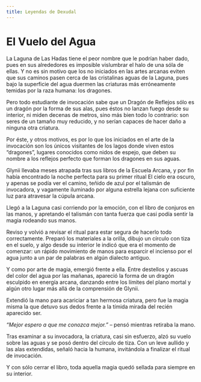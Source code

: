 ```yaml
---
title: Leyendas de Dexudal
---
```


# El Vuelo del Agua

La Laguna de Las Hadas tiene el peor nombre que le podrían haber dado, pues en sus alrededores es imposible vislumbrar el halo de una sóla de ellas. Y no es sin motivo que los no iniciados en las artes arcanas eviten que sus caminos pasen cerca de las cristalinas aguas de la Laguna, pues bajo la superficie del agua duermen las criaturas más erróneamente temidas por la raza humana: los dragones.

Pero todo estudiante de invocación sabe que un Dragón de Reflejos sólo es un dragón por la forma de sus alas, pues éstos no lanzan fuego desde su interior, ni miden decenas de metros, sino más bien todo lo contrario: son seres de un tamaño muy reducido, y no serían capaces de hacer daño a ninguna otra criatura.

Por éste, y otros motivos, es por lo que los iniciados en el arte de la invocación son los únicos visitantes de los lagos donde viven estos “dragones”, lugares conocidos como nidos de espejo, que deben su nombre a los reflejos perfecto que forman los dragones en sus aguas.

Glynii llevaba meses atrapada tras sus libros de la Escuela Arcana, y por fin había encontrado la noche perfecta para su primer ritual El cielo era oscuro, y apenas se podía ver el camino, teñido de azul por el talismán de invocadora, y vagamente iluminado por alguna estrella lejana con suficiente luz para atravesar la cúpula arcana.

Llegó a la Laguna casi corriendo por la emoción, con el libro de conjuros en las manos, y apretando el talismán con tanta fuerza que casi podía sentir la magia rodeando sus manos.

Reviso y volvió a revisar el ritual para estar segura de hacerlo todo correctamente. Preparó los materiales a la orilla, dibujo un círculo con tiza en el suelo, y algo desde su interior le indicó que era el momento de comenzar: un rápido movimiento de manos para esparcir el incienso por el agua junto a un par de palabras en algún dialecto antiguo.

Y como por arte de magia, emergió frente a ella. Entre destellos y ascuas del color del agua por las mañanas, apareció la forma de un dragón esculpido en energía arcana, danzando entre los límites del plano mortal y algún otro lugar más allá de la comprensión de Glynii.

Extendió la mano para acariciar a tan hermosa criatura, pero fue la magia misma la que detuvo sus dedos frente a la tímida mirada del recién aparecido ser.

*“Mejor espero a que me conozca mejor.”* – pensó mientras retiraba la mano.

Tras examinar a su invocadora, la criatura, casi sin esfuerzo, alzó su vuelo sobre las aguas y se posó dentro del círculo de tiza. Con un leve aullido y las alas extendidas, señaló hacia la humana, invitándola a finalizar el ritual de invocación.

Y con sólo cerrar el libro, toda aquella magia quedó sellada para siempre en su interior.

